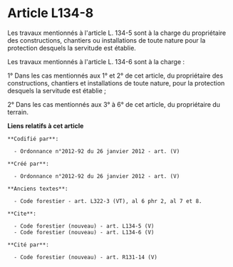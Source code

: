 # Article L134-8

Les travaux mentionnés à l'article L. 134-5 sont à la charge du propriétaire des constructions, chantiers ou installations de
toute nature pour la protection desquels la servitude est établie.

Les travaux mentionnés à l'article L. 134-6 sont à la charge :

1° Dans les cas mentionnés aux 1° et 2° de cet article, du propriétaire des constructions, chantiers et installations de
toute nature, pour la protection desquels la servitude est établie ;

2° Dans les cas mentionnés aux 3° à 6° de cet article, du propriétaire du terrain.

**Liens relatifs à cet article**

	**Codifié par**:

	  - Ordonnance n°2012-92 du 26 janvier 2012 - art. (V)

	**Créé par**:

	  - Ordonnance n°2012-92 du 26 janvier 2012 - art. (V)

	**Anciens textes**:

	  - Code forestier - art. L322-3 (VT), al 6 phr 2, al 7 et 8.

	**Cite**:

	  - Code forestier (nouveau) - art. L134-5 (V)
	  - Code forestier (nouveau) - art. L134-6 (V)

	**Cité par**:

	  - Code forestier (nouveau) - art. R131-14 (V)

